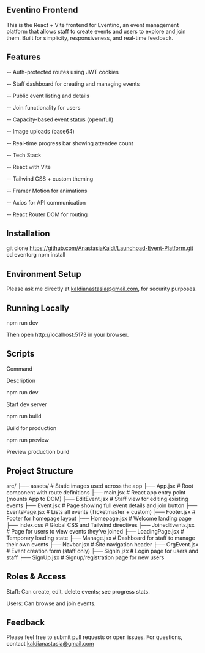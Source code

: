 ## Eventino Frontend

This is the React + Vite frontend for Eventino, an event management platform that allows staff to create events and users to explore and join them. Built for simplicity, responsiveness, and real-time feedback.

## Features

-- Auth-protected routes using JWT cookies

-- Staff dashboard for creating and managing events

-- Public event listing and details

-- Join functionality for users

-- Capacity-based event status (open/full)

-- Image uploads (base64)

-- Real-time progress bar showing attendee count

-- Tech Stack

-- React with Vite

-- Tailwind CSS + custom theming

-- Framer Motion for animations

-- Axios for API communication

-- React Router DOM for routing

## Installation

git clone https://github.com/AnastasiaKaldi/Launchpad-Event-Platform.git
cd eventorg
npm install

## Environment Setup

Please ask me directly at kaldianastasia@gmail.com, for security purposes.

## Running Locally

npm run dev

Then open http://localhost:5173 in your browser.

## Scripts

Command

Description

npm run dev

Start dev server

npm run build

Build for production

npm run preview

Preview production build

## Project Structure

src/
├── assets/ # Static images used across the app
├── App.jsx # Root component with route definitions
├── main.jsx # React app entry point (mounts App to DOM)
├── EditEvent.jsx # Staff view for editing existing events
├── Event.jsx # Page showing full event details and join button
├── EventsPage.jsx # Lists all events (Ticketmaster + custom)
├── Footer.jsx # Footer for homepage layout
├── Homepage.jsx # Welcome landing page
├── index.css # Global CSS and Tailwind directives
├── JoinedEvents.jsx # Page for users to view events they've joined
├── LoadingPage.jsx # Temporary loading state
├── Manage.jsx # Dashboard for staff to manage their own events
├── Navbar.jsx # Site navigation header
├── OrgEvent.jsx # Event creation form (staff only)
├── SignIn.jsx # Login page for users and staff
├── SignUp.jsx # Signup/registration page for new users

## Roles & Access

Staff: Can create, edit, delete events; see progress stats.

Users: Can browse and join events.

## Feedback

Please feel free to submit pull requests or open issues. For questions, contact kaldianastasia@gmail.com
